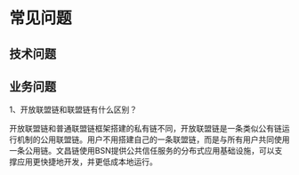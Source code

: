 # 常见问题
## 技术问题

## 业务问题
1、开放联盟链和联盟链有什么区别？

开放联盟链和普通联盟链框架搭建的私有链不同，开放联盟链是一条类似公有链运行机制的公用联盟链。用户不用搭建自己的一条联盟链，而是与所有用户共同使用一条公用链。文昌链使用BSN提供公共信任服务的分布式应用基础设施，可以支撑应用更快捷地开发，并更低成本地运行。